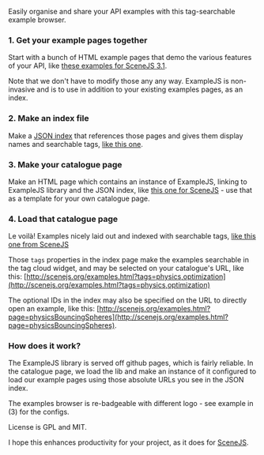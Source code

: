 Easily organise and share your API examples with this tag-searchable example browser.

### 1. Get your example pages together
Start with a bunch of HTML example pages that demo the various features of your API, like [these examples for SceneJS 3.1](https://github.com/xeolabs/scenejs/tree/V3.1/examples/ex). 

Note that we don't have to modify those any any way. ExampleJS is non-invasive and is to use in addition to your existing examples pages, as an index.

### 2. Make an index file
Make a [JSON index](https://github.com/xeolabs/examplejs/wiki/Examples-Index-File) that references those pages and gives them display names and searchable tags,
 [like this one](https://github.com/xeolabs/scenejs/blob/V3.1/examples/ex/index.json). 

### 3. Make your catalogue page
Make an HTML page which contains an instance of ExampleJS, linking to ExampleJS library and the JSON index, like
[this one for SceneJS](https://github.com/xeolabs/scenejs/blob/V3.1/examples.html) - use that as a template for your own catalogue page.

### 4. Load that catalogue page
Le voilà! Examples nicely laid out and indexed with searchable tags, [like this one from SceneJS](http://scenejs.org/examples.html)

Those ```tags``` properties in the index page make the examples searchable in the tag cloud widget, 
and may be selected on your catalogue's URL, like this: 
[http://scenejs.org/examples.html?tags=physics,optimization](http://scenejs.org/examples.html?tags=physics,optimization)

The optional IDs in the index may also be specified on the URL to directly open an example, like this:
[http://scenejs.org/examples.html?page=physicsBouncingSpheres](http://scenejs.org/examples.html?page=physicsBouncingSpheres).

### How does it work?
The ExampleJS library is served off github pages, which is fairly reliable. In the catalogue page, we load the lib and make an instance of it configured to load our example pages using those absolute URLs you see in the JSON index.

The examples browser is re-badgeable with different logo - see example in (3) for the configs.

License is GPL and MIT.

I hope this enhances productivity for your project, as it does for [SceneJS](http://scenejs.org).